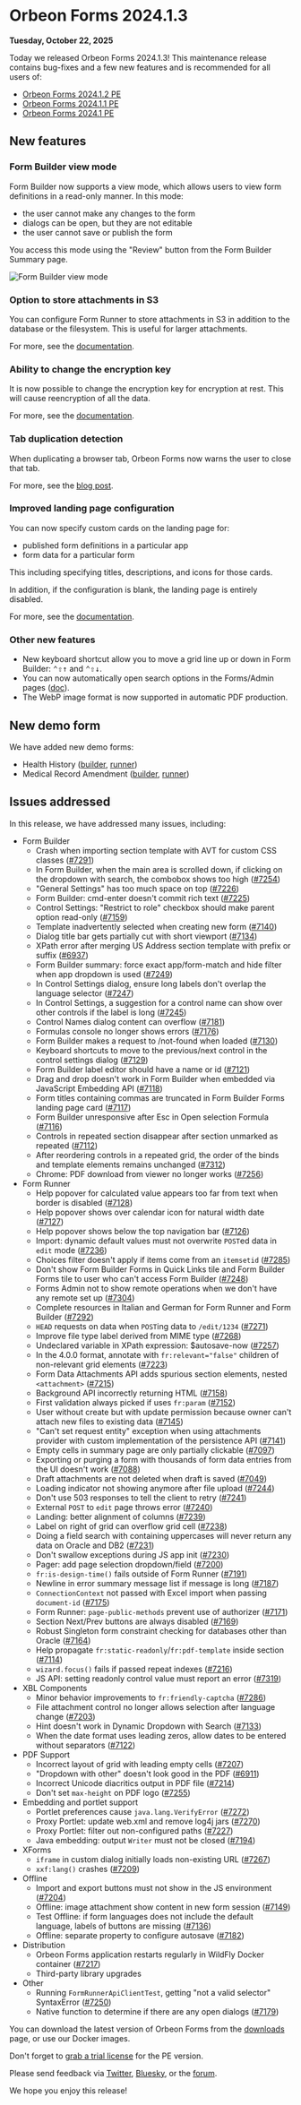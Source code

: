 # Orbeon Forms 2024.1.3

__Tuesday, October 22, 2025__

Today we released Orbeon Forms 2024.1.3! This maintenance release contains bug-fixes and a few new features and is recommended for all users of:

- [Orbeon Forms 2024.1.2 PE](orbeon-forms-2024.1.2.md)
- [Orbeon Forms 2024.1.1 PE](orbeon-forms-2024.1.1.md)
- [Orbeon Forms 2024.1 PE](orbeon-forms-2024.1.md)

## New features

### Form Builder view mode

Form Builder now supports a view mode, which allows users to view form definitions in a read-only manner. In this mode:

- the user cannot make any changes to the form
- dialogs can be open, but they are not editable
- the user cannot save or publish the form 

You access this mode using the "Review" button from the Form Builder Summary page.

![Form Builder view mode](/form-builder/images/form-builder-view-mode.webp)

### Option to store attachments in S3

You can configure Form Runner to store attachments in S3 in addition to the database or the filesystem. This is useful for larger attachments.

For more, see the [documentation](/configuration/properties/persistence.md#storing-attachments-in-the-filesystem-or-on-s3).

### Ability to change the encryption key

It is now possible to change the encryption key for encryption at rest. This will cause reencryption of all the data.

For more, see the [documentation](/form-builder/field-level-encryption.md#changing-the-encryption-password).

### Tab duplication detection

When duplicating a browser tab, Orbeon Forms now warns the user to close that tab.

For more, see the [blog post](https://www.orbeon.com/2025/09/tab-duplication-detection).

### Improved landing page configuration

You can now specify custom cards on the landing page for:

- published form definitions in a particular app
- form data for a particular form

This including specifying titles, descriptions, and icons for those cards.

In addition, if the configuration is blank, the landing page is entirely disabled.

For more, see the [documentation](/form-runner/feature/landing-page.md#configuration-properties).

[//]: # (### Paging of large sections)

[//]: # ()
[//]: # (You can now enable paging for large repeated sections. )
[//]: # (- Repeated grids/sections: support paging &#40;[#4137]&#40;https://github.com/orbeon/orbeon-forms/issues/4137&#41;&#41;)
[//]: # (- JavaScript API for repeated section paging &#40;[#7183]&#40;https://github.com/orbeon/orbeon-forms/issues/7183&#41;&#41;)
[//]: # (- Improve `wizard.focus&#40;&#41;` to handle pager &#40;[#7202]&#40;https://github.com/orbeon/orbeon-forms/issues/7202&#41;&#41;)

### Other new features

[//]: # (- For [#7058]&#40;https://github.com/orbeon/orbeon-forms/issues/7058&#41;: Form Builder UI)

- New keyboard shortcut allow you to move a grid line up or down in Form Builder: <kbd>⌃⇧↑</kbd> and <kbd>⌃⇧↓</kbd>.
- You can now automatically open search options in the Forms/Admin pages ([doc](/form-runner/feature/published-forms-page.md#search-options-opened-on-load)).
- The WebP image format is now supported in automatic PDF production.

## New demo form

We have added new demo forms:
 
- Health History ([builder](https://demo.orbeon.com/demo/fr/orbeon/builder/edit/12553579e52f1008617b8d7a000e659db2b15133), [runner](https://demo.orbeon.com/demo/fr/orbeon/health-history/edit/13e1a4f2a555d31326d2b3bb041b11f4d8f95539))
- Medical Record Amendment ([builder](https://demo.orbeon.com/demo/fr/orbeon/builder/edit/7f9b4de690effbf69a5d3c5207b9c880eaa23524), [runner](https://demo.orbeon.com/demo/fr/orbeon/medical-record-amendment/edit/8c7a175dd8ada3e5292b4e993b230fcca1eee12b))

## Issues addressed

In this release, we have addressed many issues, including:

- Form Builder
    - Crash when importing section template with AVT for custom CSS classes ([#7291](https://github.com/orbeon/orbeon-forms/issues/7291))
    - In Form Builder, when the main area is scrolled down, if clicking on the dropdown with search, the combobox shows too high ([#7254](https://github.com/orbeon/orbeon-forms/issues/7254))
    - "General Settings" has too much space on top ([#7226](https://github.com/orbeon/orbeon-forms/issues/7226))
    - Form Builder: cmd-enter doesn't commit rich text ([#7225](https://github.com/orbeon/orbeon-forms/issues/7225))
    - Control Settings: "Restrict to role" checkbox should make parent option read-only ([#7159](https://github.com/orbeon/orbeon-forms/issues/7159))
    - Template inadvertently selected when creating new form ([#7140](https://github.com/orbeon/orbeon-forms/issues/7140))
    - Dialog title bar gets partially cut with short viewport ([#7134](https://github.com/orbeon/orbeon-forms/issues/7134))
    - XPath error after merging US Address section template with prefix or suffix ([#6937](https://github.com/orbeon/orbeon-forms/issues/6937))
    - Form Builder summary: force exact app/form-match and hide filter when app dropdown is used ([#7249](https://github.com/orbeon/orbeon-forms/issues/7249))
    - In Control Settings dialog, ensure long labels don't overlap the language selector ([#7247](https://github.com/orbeon/orbeon-forms/issues/7247))
    - In Control Settings, a suggestion for a control name can show over other controls if the label is long ([#7245](https://github.com/orbeon/orbeon-forms/issues/7245))
    - Control Names dialog content can overflow ([#7181](https://github.com/orbeon/orbeon-forms/issues/7181))
    - Formulas console no longer shows errors ([#7176](https://github.com/orbeon/orbeon-forms/issues/7176))
    - Form Builder makes a request to /not-found when loaded ([#7130](https://github.com/orbeon/orbeon-forms/issues/7130))
    - Keyboard shortcuts to move to the previous/next control in the control settings dialog ([#7129](https://github.com/orbeon/orbeon-forms/issues/7129))
    - Form Builder label editor should have a name or id ([#7121](https://github.com/orbeon/orbeon-forms/issues/7121))
    - Drag and drop doesn't work in Form Builder when embedded via JavaScript Embedding API ([#7118](https://github.com/orbeon/orbeon-forms/issues/7118))
    - Form titles containing commas are truncated in Form Builder Forms landing page card ([#7117](https://github.com/orbeon/orbeon-forms/issues/7117))
    - Form Builder unresponsive after Esc in Open selection Formula ([#7116](https://github.com/orbeon/orbeon-forms/issues/7116))
    - Controls in repeated section disappear after section unmarked as repeated ([#7112](https://github.com/orbeon/orbeon-forms/issues/7112))
    - After reordering controls in a repeated grid, the order of the binds and template elements remains unchanged ([#7312](https://github.com/orbeon/orbeon-forms/issues/7312))
    - Chrome: PDF download from viewer no longer works ([#7256](https://github.com/orbeon/orbeon-forms/issues/7256))
- Form Runner
    - Help popover for calculated value appears too far from text when border is disabled ([#7128](https://github.com/orbeon/orbeon-forms/issues/7128))
    - Help popover shows over calendar icon for natural width date ([#7127](https://github.com/orbeon/orbeon-forms/issues/7127))
    - Help popover shows below the top navigation bar ([#7126](https://github.com/orbeon/orbeon-forms/issues/7126))
    - Import: dynamic default values must not overwrite `POST`ed data in `edit` mode ([#7236](https://github.com/orbeon/orbeon-forms/issues/7236))
    - Choices filter doesn't apply if items come from an `itemsetid` ([#7285](https://github.com/orbeon/orbeon-forms/issues/7285))
    - Don't show Form Builder Forms in Quick Links tile and Form Builder Forms tile to user who can't access Form Builder ([#7248](https://github.com/orbeon/orbeon-forms/issues/7248))
    - Forms Admin not to show remote operations when we don't have any remote set up ([#7304](https://github.com/orbeon/orbeon-forms/issues/7304))
    - Complete resources in Italian and German for Form Runner and Form Builder ([#7292](https://github.com/orbeon/orbeon-forms/issues/7292))
    - `HEAD` requests on data when `POST`ing data to `/edit/1234` ([#7271](https://github.com/orbeon/orbeon-forms/issues/7271))
    - Improve file type label derived from MIME type ([#7268](https://github.com/orbeon/orbeon-forms/issues/7268))
    - Undeclared variable in XPath expression: $autosave-now ([#7257](https://github.com/orbeon/orbeon-forms/issues/7257))
    - In the 4.0.0 format, annotate with `fr:relevant="false"` children of non-relevant grid elements ([#7223](https://github.com/orbeon/orbeon-forms/issues/7223))
    - Form Data Attachments API adds spurious section elements, nested `<attachment>` ([#7215](https://github.com/orbeon/orbeon-forms/issues/7215))
    - Background API incorrectly returning HTML ([#7158](https://github.com/orbeon/orbeon-forms/issues/7158))
    - First validation always picked if uses `fr:param` ([#7152](https://github.com/orbeon/orbeon-forms/issues/7152))
    - User without create but with update permission because owner can't attach new files to existing data ([#7145](https://github.com/orbeon/orbeon-forms/issues/7145))
    - "Can't set request entity" exception when using attachments provider with custom implementation of the persistence API ([#7141](https://github.com/orbeon/orbeon-forms/issues/7141))
    - Empty cells in summary page are only partially clickable ([#7097](https://github.com/orbeon/orbeon-forms/issues/7097))
    - Exporting or purging a form with thousands of form data entries from the UI doesn't work ([#7088](https://github.com/orbeon/orbeon-forms/issues/7088))
    - Draft attachments are not deleted when draft is saved ([#7049](https://github.com/orbeon/orbeon-forms/issues/7049))
    - Loading indicator not showing anymore after file upload ([#7244](https://github.com/orbeon/orbeon-forms/issues/7244))
    - Don't use 503 responses to tell the client to retry ([#7241](https://github.com/orbeon/orbeon-forms/issues/7241))
    - External `POST` to `edit` page throws error ([#7240](https://github.com/orbeon/orbeon-forms/issues/7240))
    - Landing: better alignment of columns ([#7239](https://github.com/orbeon/orbeon-forms/issues/7239))
    - Label on right of grid can overflow grid cell ([#7238](https://github.com/orbeon/orbeon-forms/issues/7238))
    - Doing a field search with containing uppercases will never return any data on Oracle and DB2 ([#7231](https://github.com/orbeon/orbeon-forms/issues/7231))
    - Don't swallow exceptions during JS app init ([#7230](https://github.com/orbeon/orbeon-forms/issues/7230))
    - Pager: add page selection dropdown/field ([#7200](https://github.com/orbeon/orbeon-forms/issues/7200))
    - `fr:is-design-time()` fails outside of Form Runner ([#7191](https://github.com/orbeon/orbeon-forms/issues/7191))
    - Newline in error summary message list if message is long ([#7187](https://github.com/orbeon/orbeon-forms/issues/7187))
    - `ConnectionContext` not passed with Excel import when passing `document-id` ([#7175](https://github.com/orbeon/orbeon-forms/issues/7175))
    - Form Runner: `page-public-methods` prevent use of authorizer ([#7171](https://github.com/orbeon/orbeon-forms/issues/7171))
    - Section Next/Prev buttons are always disabled ([#7169](https://github.com/orbeon/orbeon-forms/issues/7169))
    - Robust Singleton form constraint checking for databases other than Oracle ([#7164](https://github.com/orbeon/orbeon-forms/issues/7164))
    - Help propagate `fr:static-readonly`/`fr:pdf-template` inside section ([#7114](https://github.com/orbeon/orbeon-forms/issues/7114))
    - `wizard.focus()` fails if passed repeat indexes ([#7216](https://github.com/orbeon/orbeon-forms/issues/7216))
    - JS API: setting readonly control value must report an error ([#7319](https://github.com/orbeon/orbeon-forms/issues/7319))
- XBL Components
    - Minor behavior improvements to `fr:friendly-captcha` ([#7286](https://github.com/orbeon/orbeon-forms/issues/7286))
    - File attachment control no longer allows selection after language change ([#7203](https://github.com/orbeon/orbeon-forms/issues/7203))
    - Hint doesn't work in Dynamic Dropdown with Search ([#7133](https://github.com/orbeon/orbeon-forms/issues/7133))
    - When the date format uses leading zeros, allow dates to be entered without separators ([#7122](https://github.com/orbeon/orbeon-forms/issues/7122))
- PDF Support
    - Incorrect layout of grid with leading empty cells ([#7207](https://github.com/orbeon/orbeon-forms/issues/7207)) 
    - "Dropdown with other" doesn't look good in the PDF ([#6911](https://github.com/orbeon/orbeon-forms/issues/6911))
    - Incorrect Unicode diacritics output in PDF file ([#7214](https://github.com/orbeon/orbeon-forms/issues/7214))
    - Don't set `max-height` on PDF logo ([#7255](https://github.com/orbeon/orbeon-forms/issues/7255))
- Embedding and portlet support
    - Portlet preferences cause `java.lang.VerifyError` ([#7272](https://github.com/orbeon/orbeon-forms/issues/7272))
    - Proxy Portlet: update web.xml and remove log4j jars ([#7270](https://github.com/orbeon/orbeon-forms/issues/7270))
    - Proxy Portlet: filter out non-configured paths ([#7227](https://github.com/orbeon/orbeon-forms/issues/7227))
    - Java embedding: output `Writer` must not be closed ([#7194](https://github.com/orbeon/orbeon-forms/issues/7194))
- XForms
    - `iframe` in custom dialog initially loads non-existing URL ([#7267](https://github.com/orbeon/orbeon-forms/issues/7267))
    - `xxf:lang()` crashes ([#7209](https://github.com/orbeon/orbeon-forms/issues/7209))
- Offline
    - Import and export buttons must not show in the JS environment ([#7204](https://github.com/orbeon/orbeon-forms/issues/7204))
    - Offline: image attachment show content in new form session ([#7149](https://github.com/orbeon/orbeon-forms/issues/7149))
    - Test Offline: if form languages does not include the default language, labels of buttons are missing ([#7136](https://github.com/orbeon/orbeon-forms/issues/7136))
    - Offline: separate property to configure autosave ([#7182](https://github.com/orbeon/orbeon-forms/issues/7182))
- Distribution
    - Orbeon Forms application restarts regularly in WildFly Docker container ([#7217](https://github.com/orbeon/orbeon-forms/issues/7217))
    - Third-party library upgrades
- Other
    - Running `FormRunnerApiClientTest`, getting "not a valid selector" SyntaxError ([#7250](https://github.com/orbeon/orbeon-forms/issues/7250))
    - Native function to determine if there are any open dialogs ([#7179](https://github.com/orbeon/orbeon-forms/issues/7179))

You can download the latest version of Orbeon Forms from the [downloads](https://www.orbeon.com/download) page, or use our Docker images.

Don't forget to [grab a trial license](https://prod.orbeon.com/prod/fr/orbeon/register/new) for the PE version.

Please send feedback via [Twitter](https://twitter.com/orbeon), [Bluesky](https://bsky.app/profile/orbeon.bsky.social), or the [forum](https://groups.google.com/g/orbeon).

We hope you enjoy this release!
